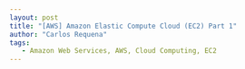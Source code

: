 ```yaml
---
layout: post
title: "[AWS] Amazon Elastic Compute Cloud (EC2) Part 1"
author: "Carlos Requena"
tags:
   - Amazon Web Services, AWS, Cloud Computing, EC2
---
```

